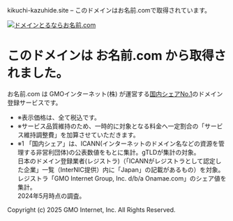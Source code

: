 kikuchi-kazuhide.site – このドメインはお名前.comで取得されています。




[![ドメインとるならお名前.com](//cache.img.gmo.jp/onamae/images/logo.svg)](https://www.onamae.com/)



このドメインは お名前.com から取得されました。
==========================

お名前.com は GMOインターネット(株) が運営する[国内シェアNo.1](#no1src)のドメイン登録サービスです。

* ※表示価格は、全て税込です。
* ※サービス品質維持のため、一時的に対象となる料金へ一定割合の「サービス維持調整費」を加算させていただきます。
* ※1 「国内シェア」は、ICANN(インターネットのドメイン名などの資源を管理する非営利団体)の公表数値をもとに集計。gTLDが集計の対象。  
  日本のドメイン登録業者(レジストラ)（「ICANNがレジストラとして認定した企業」一覧（InterNIC提供）内に「Japan」の記載があるもの）を対象。  
  レジストラ「GMO Internet Group, Inc. d/b/a Onamae.com」のシェア値を集計。  
  2024年5月時点の調査。


Copyright (c) 2025 GMO Internet, Inc. All Rights Reserved.